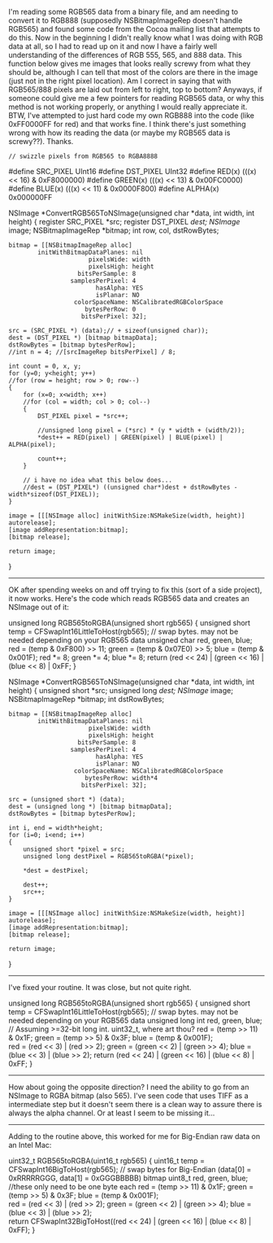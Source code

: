 I'm reading some RGB565 data from a binary file, and am needing to convert it to RGB888 (supposedly NSBitmapImageRep doesn't handle RGB565) and found some code from the Cocoa mailing list that attempts to do this. Now in the beginning I didn't really know what I was doing with RGB data at all, so I had to read up on it and now I have a fairly well understanding of the differences of RGB 555, 565, and 888 data. This function below gives me images that looks really screwy from what they should be, although I can tell that most of the colors are there in the image (just not in the right pixel location). Am I correct in saying that with RGB565/888 pixels are laid out from left to right, top to bottom? Anyways, if someone could give me a few pointers for reading RGB565 data, or why this method is not working properly, or anything I would really appreciate it. BTW, I've attempted to just hard code my own RGB888 into the code (like 0xFF0000FF for red) and that works fine. I think there's just something wrong with how its reading the data (or maybe my RGB565 data is screwy??). Thanks.

    // swizzle pixels from RGB565 to RGBA8888
#define SRC_PIXEL    UInt16
#define DST_PIXEL    UInt32
#define RED(x)        (((x) << 16) & 0xF8000000)
#define GREEN(x)    (((x) << 13) & 0x00FC0000)
#define BLUE(x)        (((x) << 11) & 0x0000F800)
#define ALPHA(x)    0x000000FF

NSImage *ConvertRGB565ToNSImage(unsigned char *data, int width, int height)
{
    register SRC_PIXEL *src;
    register DST_PIXEL *dest;
    NSImage* image;
    NSBitmapImageRep *bitmap;
    int row, col, dstRowBytes;
	
    bitmap = [[NSBitmapImageRep alloc]
            initWithBitmapDataPlanes: nil
                          pixelsWide: width
						  pixelsHigh: height
					   bitsPerSample: 8
					 samplesPerPixel: 4
                            hasAlpha: YES
							isPlanar: NO
                      colorSpaceName: NSCalibratedRGBColorSpace
						 bytesPerRow: 0
						bitsPerPixel: 32];
	
    src = (SRC_PIXEL *) (data);// + sizeof(unsigned char));
    dest = (DST_PIXEL *) [bitmap bitmapData];
    dstRowBytes = [bitmap bytesPerRow];
	//int n = 4; //[srcImageRep bitsPerPixel] / 8;
	
	int count = 0, x, y;
	for (y=0; y<height; y++)
    //for (row = height; row > 0; row--)
    {
		for (x=0; x<width; x++)
        //for (col = width; col > 0; col--)
        {
            DST_PIXEL pixel = *src++;

			//unsigned long pixel = (*src) * (y * width + (width/2));
            *dest++ = RED(pixel) | GREEN(pixel) | BLUE(pixel) | ALPHA(pixel);
			
			count++;
        }
        
        // i have no idea what this below does...
        //dest = (DST_PIXEL*) ((unsigned char*)dest + dstRowBytes - width*sizeof(DST_PIXEL));
    }
	
    image = [[[NSImage alloc] initWithSize:NSMakeSize(width, height)] autorelease];
    [image addRepresentation:bitmap];
    [bitmap release];
	
    return image;
}

----

OK after spending weeks on and off trying to fix this (sort of a side project), it now works. Here's the code which reads RGB565 data and creates an NSImage out of it:
    
unsigned long RGB565toRGBA(unsigned short rgb565)
{
	unsigned short temp = CFSwapInt16LittleToHost(rgb565); // swap bytes. may not be needed depending on your RGB565 data
	unsigned char red, green, blue;
	red = (temp & 0xF800) >> 11;
	green = (temp & 0x07E0) >> 5;
	blue = (temp & 0x001F);	
	red *= 8;
	green *= 4;
	blue *= 8;
	return (red << 24) | (green << 16) | (blue << 8) | 0xFF;
}

NSImage *ConvertRGB565ToNSImage(unsigned char *data, int width, int height)
{
	unsigned short *src;
	unsigned long *dest;
	NSImage* image;
	NSBitmapImageRep *bitmap;
	int dstRowBytes;
	
	bitmap = [[NSBitmapImageRep alloc]
            initWithBitmapDataPlanes: nil
                          pixelsWide: width
						  pixelsHigh: height
					   bitsPerSample: 8
					 samplesPerPixel: 4
                            hasAlpha: YES
							isPlanar: NO
                      colorSpaceName: NSCalibratedRGBColorSpace
						 bytesPerRow: width*4
						bitsPerPixel: 32];
	
	src = (unsigned short *) (data);
	dest = (unsigned long *) [bitmap bitmapData];
	dstRowBytes = [bitmap bytesPerRow];
	
	int i, end = width*height;
	for (i=0; i<end; i++)
	{
		unsigned short *pixel = src;
		unsigned long destPixel = RGB565toRGBA(*pixel);
		
		*dest = destPixel;
		
		dest++;
		src++;
	}
	
	image = [[[NSImage alloc] initWithSize:NSMakeSize(width, height)] autorelease];
	[image addRepresentation:bitmap];
	[bitmap release];
	
	return image;
}


----

I've fixed your routine.  It was close, but not quite right.

    
unsigned long RGB565toRGBA(unsigned short rgb565)
{
  unsigned short temp = CFSwapInt16LittleToHost(rgb565); // swap bytes. may not be needed depending on your RGB565 data
  unsigned long int red, green, blue; // Assuming >=32-bit long int.  uint32_t, where art thou?
  red = (temp >> 11) & 0x1F;
  green = (temp >> 5) & 0x3F;
  blue = (temp & 0x001F);    
  red = (red << 3) | (red >> 2);
  green = (green << 2) | (green >> 4);
  blue = (blue << 3) | (blue >> 2);
  return (red << 24) | (green << 16) | (blue << 8) | 0xFF;
}


----

How about going the opposite direction? I need the ability to go from an NSImage to RGBA bitmap (also 565). I've seen code that uses TIFF as a intermediate step but it doesn't seem there is a clean way to assure there is always the alpha channel. Or at least I seem to be missing it...

----
Adding to the routine above, this worked for me for Big-Endian raw data on an Intel Mac:

    
uint32_t RGB565toRGBA(uint16_t rgb565)
{
	uint16_t temp = CFSwapInt16BigToHost(rgb565); // swap bytes for Big-Endian (data[0] = 0xRRRRRGGG, data[1] = 0xGGGBBBBB) bitmap
	uint8_t red, green, blue; //these only need to be one byte each
	red = (temp >> 11) & 0x1F;
	green = (temp >> 5) & 0x3F;
	blue = (temp & 0x001F);    
	red = (red << 3) | (red >> 2);
	green = (green << 2) | (green >> 4);
	blue = (blue << 3) | (blue >> 2);	
	return CFSwapInt32BigToHost((red << 24) | (green << 16) | (blue << 8) | 0xFF);
}
